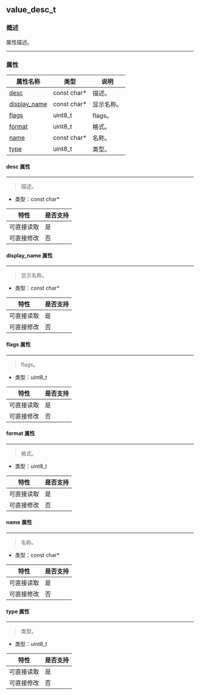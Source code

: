 ## value\_desc\_t
### 概述
 属性描述。


----------------------------------
### 属性
<p id="value_desc_t_properties">

| 属性名称 | 类型 | 说明 | 
| -------- | ----- | ------------ | 
| <a href="#value_desc_t_desc">desc</a> | const char* | 描述。 |
| <a href="#value_desc_t_display_name">display\_name</a> | const char* | 显示名称。 |
| <a href="#value_desc_t_flags">flags</a> | uint8\_t | flags。 |
| <a href="#value_desc_t_format">format</a> | uint8\_t | 格式。 |
| <a href="#value_desc_t_name">name</a> | const char* | 名称。 |
| <a href="#value_desc_t_type">type</a> | uint8\_t | 类型。 |
#### desc 属性
-----------------------
> <p id="value_desc_t_desc"> 描述。



* 类型：const char*

| 特性 | 是否支持 |
| -------- | ----- |
| 可直接读取 | 是 |
| 可直接修改 | 否 |
#### display\_name 属性
-----------------------
> <p id="value_desc_t_display_name"> 显示名称。



* 类型：const char*

| 特性 | 是否支持 |
| -------- | ----- |
| 可直接读取 | 是 |
| 可直接修改 | 否 |
#### flags 属性
-----------------------
> <p id="value_desc_t_flags"> flags。



* 类型：uint8\_t

| 特性 | 是否支持 |
| -------- | ----- |
| 可直接读取 | 是 |
| 可直接修改 | 否 |
#### format 属性
-----------------------
> <p id="value_desc_t_format"> 格式。



* 类型：uint8\_t

| 特性 | 是否支持 |
| -------- | ----- |
| 可直接读取 | 是 |
| 可直接修改 | 否 |
#### name 属性
-----------------------
> <p id="value_desc_t_name"> 名称。



* 类型：const char*

| 特性 | 是否支持 |
| -------- | ----- |
| 可直接读取 | 是 |
| 可直接修改 | 否 |
#### type 属性
-----------------------
> <p id="value_desc_t_type"> 类型。



* 类型：uint8\_t

| 特性 | 是否支持 |
| -------- | ----- |
| 可直接读取 | 是 |
| 可直接修改 | 否 |
